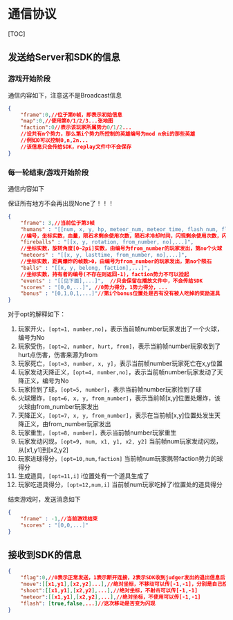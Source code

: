 # 通信协议

[TOC]

## 发送给Server和SDK的信息

### 游戏开始阶段

通信内容如下，注意这不是Broadcast信息

```json
{
    "frame":0,//位于第0帧，即表示初始信息
    "map":0,//使用第0/1/2/3...张地图
    "faction":0//表示该玩家所属势力0/1/2...
    //设共有n个势力，那么第i个势力所控制的英雄编号为mod n余i的那些英雄
    //例如0可以控制0,n,2n...
    //该信息只会传给SDK，replay文件中不会保存
}
```

###  每一轮结束/游戏开始阶段

通信内容如下

保证所有地方不会再出现None了！！！

```json
{
    "frame": 3,//当前位于第3帧
    "humans" : "[[num, x, y, hp, meteor_num, meteor_time, flash_num, flash_time, fireball_time, death_time, inv_time],...]",	
    //编号，坐标实数，血量，陨石术剩余使用次数，陨石术冷却时间，闪现剩余使用次数，闪现冷却时间，距离下一次开火的时间，如果存活death_time为-1否则表示death_time帧后人物才能复活，无敌时间剩余
    "fireballs" : "[[x, y, rotation, from_number, no],...]",
    //坐标实数，旋转角度[0~2pi]实数，由编号为from_number的玩家发出，第no个火球
    "meteors" : "[[x, y, lasttime, from_number, no],...]",
    //坐标实数，距离爆炸的帧数>0，由编号为from_number的玩家发出，第no个陨石
    "balls" : "[[x, y, belong, faction],...]",
    //坐标实数，持有者的编号(不存在则返回-1)，faction势力不可以捡起
    "events" : "[[见下面],...]",  //只会保留在播放文件中，不会传给SDK                
    "scores" : "[0,0,...]", //0势力得分，1势力得分，...
    "bonus" : "[0,1,0,1,...]"//第i个bonus位置处是否有没有被人吃掉的奖励道具
}
```

对于opt的解释如下：

1.  玩家开火，`[opt=1, number,no]`，表示当前帧number玩家发出了一个火球，编号为No
2.  玩家受伤，`[opt=2, number, hurt, from]`，表示当前帧number玩家收到了hurt点伤害，伤害来源为from
3.  玩家死亡，`[opt=3, number, x, y]`，表示当前帧number玩家死亡在x,y位置
4.  玩家发动天降正义，`[opt=4, number,no]`，表示当前帧number玩家发动了天降正义，编号为No
5.  玩家捡到了球，`[opt=5, number]`，表示当前帧number玩家捡到了球
6.  火球爆炸，`[opt=6, x, y, from_number]`，表示当前帧[x,y]位置处爆炸，该火球由from_number玩家发出
7.  天降正义，`[opt=7, x, y, from_number]`，表示在当前帧[x,y]位置处发生天降正义，由from_number玩家发出
8.  玩家重生，`[opt=8, number]，`表示当前帧number玩家重生
9.  玩家发动闪现，`[opt=9, num, x1, y1, x2, y2]` 当前帧num玩家发动闪现，从[x1,y1]到[x2,y2]
10.  玩家进球得分，`[opt=10,num,faction]` 当前帧num玩家携带faction势力的球得分
11.  生成道具，`[opt=11,i]` i位置处有一个道具生成了
12.  玩家吃道具得分，`[opt=12,num,i]` 当前帧num玩家吃掉了i位置处的道具得分

结束游戏时，发送消息如下

```json
{
    "frame" : -1,//当前游戏结束
    "scores" : "[0,0,...]"
}
```

## 接收到SDK的信息

```json
{
    "flag":0,//0表示正常发送，1表示断开连接，2表示SDK收到judger发出的退出信息后，需要发送一个通知judger的子进程退出，flag==2时底下的参数都可以不传了
    "move":[[x1,y1],[x2,y2]...],//绝对坐标，不移动可以传[-1,-1]，分别是自己控制角色编号从小到大
    "shoot":[[x1,y1],[x2,y2],...],//绝对坐标，不射击可以传[-1,-1]
    "meteor":[[x1,y1],[x2,y2],...],//绝对坐标，不使用可以传[-1,-1]
    "flash": [true,false,...]//这次移动是否变为闪现
}
```

